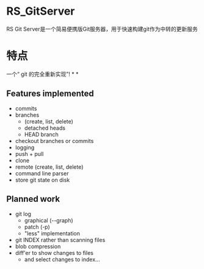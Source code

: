# RS_GitServer
RS Git Server是一个简易便携版Git服务器，用于快速构建git作为中转的更新服务
# 特点
一个“ git 的完全重新实现”! * *
 
## Features implemented

 * commits
 * branches 
   * (create, list, delete)
   * detached heads
   * HEAD branch
 * checkout branches or commits
 * logging
 * push + pull
 * clone
 * remote (create, list, delete)
 * command line parser
 * store git state on disk 


## Planned work 
	
 * git log 
   * graphical (--graph)
   * patch (-p)
   * "less" implementation
 * git INDEX rather than scanning files
 * blob compression
 * diff'er to show changes to files 
   * and select changes to index...